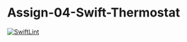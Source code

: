 # Assign-04-Swift-Thermostat
[![SwiftLint](https://github.com/ICS4U-Programming-ValI/Assign-04-Swift-Thermostat/workflows/SwiftLint/badge.svg)](https://github.com/ICS4U-Programming-ValI/Assign-04-Swift-Thermostat/actions)
